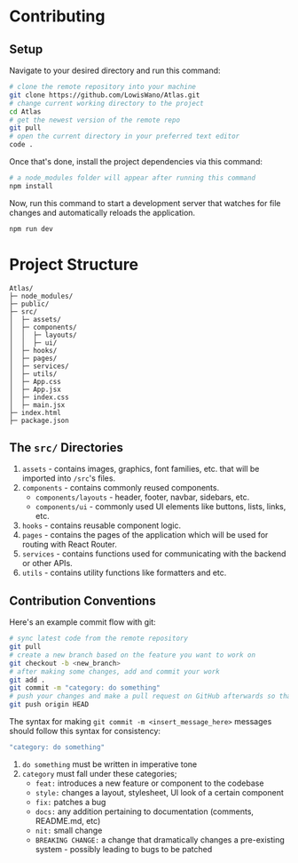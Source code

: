 # Contributing

## Setup

Navigate to your desired directory and run this command:

```bash
# clone the remote repository into your machine
git clone https://github.com/LowisWano/Atlas.git
# change current working directory to the project
cd Atlas
# get the newest version of the remote repo
git pull
# open the current directory in your preferred text editor
code .
```

Once that's done, install the project dependencies via this command: 

```bash
# a node_modules folder will appear after running this command
npm install
```

Now, run this command to start a development server that watches for file changes and automatically reloads the application.

```bash
npm run dev
```

# Project Structure

```
Atlas/
├─ node_modules/
├─ public/
├─ src/
│  ├─ assets/
│  ├─ components/
│  │  ├─ layouts/
│  │  ├─ ui/
│  ├─ hooks/
│  ├─ pages/
│  ├─ services/
│  ├─ utils/
│  ├─ App.css
│  ├─ App.jsx
│  ├─ index.css
│  ├─ main.jsx
├─ index.html
├─ package.json
```

## The `src/` Directories

1. `assets` - contains images, graphics, font families, etc. that will be imported into `/src`'s files.
2. `components` - contains commonly reused components.
   - `components/layouts` - header, footer, navbar, sidebars, etc.
   - `components/ui` - commonly used UI elements like buttons, lists, links, etc.
3. `hooks` - contains reusable component logic.
4. `pages` - contains the pages of the application which will be used for routing with React Router.
5. `services` - contains functions used for communicating with the backend or other APIs.
6. `utils` - contains utility functions like formatters and etc.

## Contribution Conventions

Here's an example commit flow with git:

```bash
# sync latest code from the remote repository
git pull
# create a new branch based on the feature you want to work on
git checkout -b <new_branch>
# after making some changes, add and commit your work
git add .
git commit -m "category: do something"
# push your changes and make a pull request on GitHub afterwards so that I can review them
git push origin HEAD
```

The syntax for making `git commit -m <insert_message_here>` messages should follow this syntax for consistency:

```bash
"category: do something"
```

1. `do something` must be written in imperative tone
2. `category` must fall under these categories;
   - `feat:` introduces a new feature or component to the codebase
   - `style:` changes a layout, stylesheet, UI look of a certain component
   - `fix:` patches a bug
   - `docs:` any addition pertaining to documentation (comments, README.md, etc)
   - `nit:` small change
   - `BREAKING CHANGE:` a change that dramatically changes a pre-existing system - possibly leading to bugs to be patched
